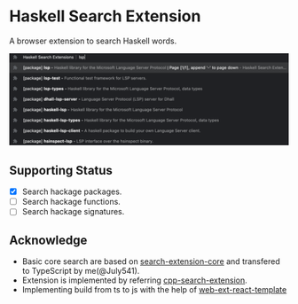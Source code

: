 # Haskell Search Extension

A browser extension to search Haskell words.

![Search hackage packages](./imgs/package.png)

## Supporting Status

- [x] Search hackage packages.
- [ ] Search hackage functions.
- [ ] Search hackage signatures.

## Acknowledge

- Basic core search are based on [search-extension-core](https://github.com/huhu/search-extension-core) and transfered to TypeScript by me(@July541).
- Extension is implemented by referring [cpp-search-extension](https://github.com/huhu/cpp-search-extension).
- Implementing build from ts to js with the help of [web-ext-react-template](https://github.com/hiterm/web-ext-react-template)
